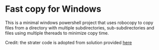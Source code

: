 # Fast copy for Windows

This is a minimal windows powershell project that uses robocopy to copy files from a directory with multiple subdirectories, sub-subdirectories and files using multiple thereads to minimize copy time.


Credit: the strater code is adopted from solution provided [here](https://community.spiceworks.com/topic/1691932-fastest-way-to-copy-millions-of-little-files-fastcopy)